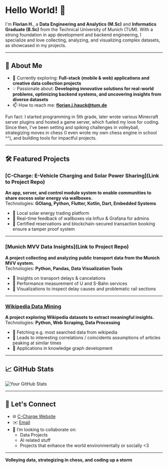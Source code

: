 
# Hello World! 👋
I'm **Florian H.**, a **Data Engineering and Analytics (M.Sc)** and **Informatics Graduate (B.Sc)** from the Technical University of Munich (TUM).
With a strong foundation in app development and backend engineering, I specialize and love collecting, analyzing, and visualizing complex datasets, as showcased in my projects.

---

## 🚀 About Me
- 🌱 Currently exploring: **Full-stack (mobile & web) applications and creative data collection projects**
- 💡 Passionate about: **Developing innovative solutions for real-world problems, optimizing backend systems, and uncovering insights from diverse datasets**
- 📫 How to reach me: **florian.j.hauck@tum.de**

Fun fact: I started programming in 5th grade, later wrote various Minecraft server plugins and hosted a game server, which fueled my love for coding.
Since then, I've been setting and spiking challenges in volleyball, strategizing moves in chess (I even wrote my own chess engine in school ^^), and building tools for impactful projects.

---

## 🛠️ Featured Projects

### [C-Charge: E-Vehicle Charging and Solar Power Sharing](Link to Project Repo)
**An app, server, and control module system to enable communities to share excess solar energy via wallboxes.**  
Technologies: **GOlang, Python, Flutter, Kotlin, Dart, Embedded Systems**  
- 🌟 Local solar energy trading platform
- 🌟 Real-time feedback of wallboxes via Influx & Grafana for admins
- 🌟 Certified reservations and blockchain-secured transaction booking ensure a tamper proof system

---

### [Munich MVV Data Insights](Link to Project Repo)
**A project collecting and analyzing public transport data from the Munich MVV system.**  
Technologies: **Python, Pandas, Data Visualization Tools**  
- 🌟 Insights on transport delays & cancelations
- 🌟 Performance measurement of U and S-Bahn services
- 🌟 Visualizations to inspect delay causes and problematic rail sections

---

### [Wikipedia Data Mining](https://github.com/JuliaPelzer/check25)
**A project exploring Wikipedia datasets to extract meaningful insights.**  
Technologies: **Python, Web Scraping, Data Processing**  
- 🌟 Fetching e.g. most searched data from wikipedia 
- 🌟 Leads to interesting correlations / coincidents assumptions of articles peaking at similar times
- 🌟 Applications in knowledge graph development

---

## 📈 GitHub Stats

![Your GitHub Stats](https://github-readme-stats.vercel.app/api?username=Floskelium&show_icons=true&theme=radical)

---

## 🤝 Let's Connect
- 🌐 [C-Charge Website](https://cchaindev.db.in.tum.de)
- ✉️ [Email](florian.j.hauck@tum.de)
- 👯 I’m looking to collaborate on:
  - Data Projects
  - AI related stuff
  - Projects that enhance the world environmentally or socially <3

---

**Volleying data, strategizing in chess, and coding up a storm**


<!--
**Floskelium/Floskelium** is a ✨ _special_ ✨ repository because its `README.md` (this file) appears on your GitHub profile.

Here are some ideas to get you started:

- 🔭 I’m currently working on ...
- 🌱 I’m currently learning ...
- 👯 I’m looking to collaborate on ...
- 🤔 I’m looking for help with ...
- 💬 Ask me about ...
- 📫 How to reach me: ...
- ⚡ Fun fact: ...
-->
